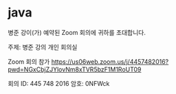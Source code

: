 # java
﻿병준 강이(가) 예약된 Zoom 회의에 귀하를 초대합니다.

주제: 병준 강의 개인 회의실

Zoom 회의 참가
https://us06web.zoom.us/j/4457482016?pwd=NGxCbjZJYlovNm8xTVR5bzF1M1RoUT09

회의 ID: 445 748 2016
암호: 0NFWck
